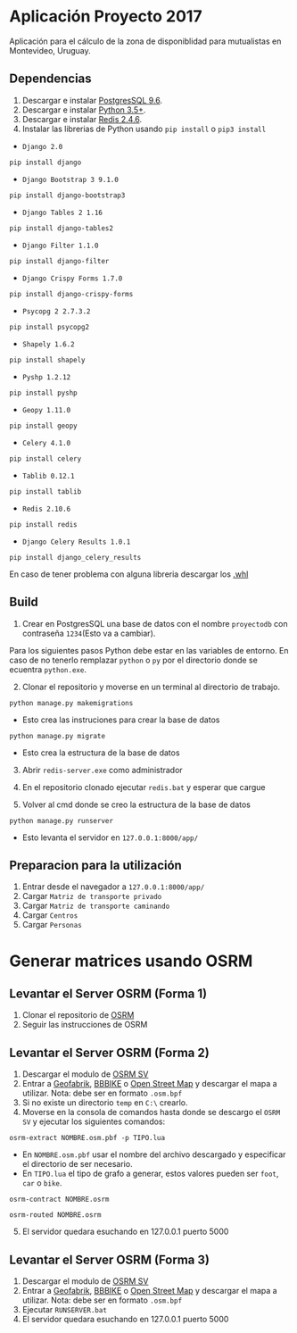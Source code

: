 # Aplicación Proyecto 2017

Aplicación para el cálculo de la zona de disponiblidad para mutualistas en Montevideo, Uruguay.


## Dependencias

1. Descargar e instalar [PostgresSQL 9.6](https://www.openscg.com/bigsql/postgresql/installers.jsp/).
2. Descargar e instalar [Python 3.5+](https://www.python.org). 
3. Descargar e instalar [Redis 2.4.6](http://ruilopes.com/redis-setup/).
4. Instalar las librerias de Python usando `pip install` o `pip3 install`
* `Django 2.0`
```
pip install django
```
* `Django Bootstrap 3 9.1.0`
```
pip install django-bootstrap3
```
* `Django Tables 2 1.16`
```
pip install django-tables2
```
* `Django Filter 1.1.0`
```
pip install django-filter
```
* `Django Crispy Forms 1.7.0`
```
pip install django-crispy-forms
```
* `Psycopg 2 2.7.3.2`
```
pip install psycopg2
```
* `Shapely 1.6.2`
```
pip install shapely
```
* `Pyshp 1.2.12`
```
pip install pyshp
```
* `Geopy 1.11.0`
```
pip install geopy
```
* `Celery 4.1.0`
```
pip install celery
```
* `Tablib 0.12.1`
```
pip install tablib
```
* `Redis 2.10.6`
```
pip install redis
```
* `Django Celery Results 1.0.1`
```
pip install django_celery_results
```
En caso de tener problema con alguna libreria descargar los [.whl](https://www.lfd.uci.edu/~gohlke/pythonlibs/)
## Build

1. Crear en PostgresSQL una base de datos con el nombre `proyectodb` con contraseña `1234`(Esto va a cambiar).

Para los siguientes pasos Python debe estar en las variables de entorno. En caso de no tenerlo remplazar `python` o `py` por el directorio donde se ecuentra `python.exe`. 

2. Clonar el repositorio y moverse en un terminal al directorio de trabajo.

```
python manage.py makemigrations
```
* Esto crea las instruciones para crear la base de datos

```
python manage.py migrate
```
* Esto crea la estructura de la base de datos

3. Abrir `redis-server.exe` como administrador

4. En el repositorio clonado ejecutar `redis.bat` y esperar que cargue

5. Volver al cmd donde se creo la estructura de la base de datos
```
python manage.py runserver
```
* Esto levanta el servidor en `127.0.0.1:8000/app/`

## Preparacion para la utilización

1. Entrar desde el navegador a `127.0.0.1:8000/app/`
2. Cargar `Matriz de transporte privado`
3. Cargar `Matriz de transporte caminando`
4. Cargar `Centros`
5. Cargar `Personas`

# Generar matrices usando OSRM

## Levantar el Server OSRM (Forma 1)

1. Clonar el repositorio de [OSRM](https://github.com/Project-OSRM/osrm-backend)
2. Seguir las instrucciones de OSRM

## Levantar el Server OSRM (Forma 2)

1. Descargar el modulo de [OSRM SV](https://drive.google.com/open?id=0B9_PBnYXKWkBVzBjdExNQnQ3Nm8)
2. Entrar a [Geofabrik](http://download.geofabrik.de/), [BBBIKE](http://download.bbbike.org/osm/) o [Open Street Map](https://www.openstreetmap.org/export) y descargar el mapa a utilizar. Nota: debe ser en formato `.osm.bpf`
3. Si no existe un directorio `temp` en `C:\` crearlo.
4. Moverse en la consola de comandos hasta donde se descargo el `OSRM SV` y ejecutar los siguientes comandos:
```
osrm-extract NOMBRE.osm.pbf -p TIPO.lua
```
* En `NOMBRE.osm.pbf` usar el nombre del archivo descargado y especificar el directorio de ser necesario.
* En `TIPO.lua` el tipo de grafo a generar, estos valores pueden ser `foot`, `car` o `bike`.
```
osrm-contract NOMBRE.osrm
```
```
osrm-routed NOMBRE.osrm
```
5. El servidor quedara esuchando en 127.0.0.1 puerto 5000 

## Levantar el Server OSRM (Forma 3)

1. Descargar el modulo de [OSRM SV](https://drive.google.com/open?id=0B9_PBnYXKWkBVzBjdExNQnQ3Nm8)
2. Entrar a [Geofabrik](http://download.geofabrik.de/), [BBBIKE](http://download.bbbike.org/osm/) o [Open Street Map](https://www.openstreetmap.org/export) y descargar el mapa a utilizar. Nota: debe ser en formato `.osm.bpf`
3. Ejecutar `RUNSERVER.bat`
4. El servidor quedara esuchando en 127.0.0.1 puerto 5000 
